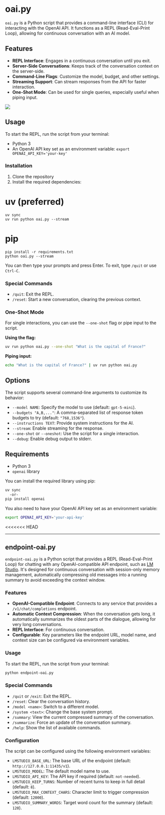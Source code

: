 # oai.py

`oai.py` is a Python script that provides a command-line interface (CLI) for interacting with the OpenAI API. It functions as a REPL (Read-Eval-Print Loop), allowing for continuous conversation with an AI model.

## Features

- **REPL Interface**: Engages in a continuous conversation until you exit.
- **Server-Side Conversations**: Keeps track of the conversation context on the server-side.
- **Command-Line Flags**: Customize the model, budget, and other settings.
- **Streaming Support**: Can stream responses from the API for faster interaction.
- **One-Shot Mode**: Can be used for single queries, especially useful when piping input.

<img src="https://i.imgur.com/dZN2JSf.png">

## Usage

To start the REPL, run the script from your terminal:

- Python 3
- An OpenAI API key set as an environment variable: `export OPENAI_API_KEY='your-key'`

### Installation

1.  Clone the repository 
2.  Install the required dependencies:

# uv (preferred)
```
uv sync
uv run python oai.py --stream
```
# pip
```
pip install -r requirements.txt
python oai.py --stream
```

You can then type your prompts and press Enter. To exit, type `/quit` or use `Ctrl-C`.

### Special Commands

- `/quit`: Exit the REPL.
- `/reset`: Start a new conversation, clearing the previous context.

### One-Shot Mode

For single interactions, you can use the `--one-shot` flag or pipe input to the script.

**Using the flag:**

```bash
uv run python oai.py --one-shot "What is the capital of France?"
```

**Piping input:**

```bash
echo "What is the capital of France?" | uv run python oai.py
```

## Options

The script supports several command-line arguments to customize its behavior:

- `--model NAME`: Specify the model to use (default: `gpt-5-mini`).
- `--budgets "A,B,..."`: A comma-separated list of response token budgets to try (default: `"768,1536"`).
- `--instructions TEXT`: Provide system instructions for the AI.
- `--stream`: Enable streaming for the response.
- `--one-shot` or `--oneshot`: Use the script for a single interaction.
- `--debug`: Enable debug output to stderr.

## Requirements

- Python 3
- `openai` library

You can install the required library using pip:

```bash
uv sync 
  -or- 
pip install openai
```

You also need to have your OpenAI API key set as an environment variable:

```bash
export OPENAI_API_KEY='your-api-key'
```
<<<<<<< HEAD

---

## endpoint-oai.py

`endpoint-oai.py` is a Python script that provides a REPL (Read-Eval-Print Loop) for chatting with any OpenAI-compatible API endpoint, such as [LM Studio](https://lmstudio.ai/). It's designed for continuous conversation with session-only memory management, automatically compressing old messages into a running summary to avoid exceeding the context window.

### Features

- **OpenAI-Compatible Endpoint**: Connects to any service that provides a `/v1/chat/completions` endpoint.
- **Automatic Context Compression**: When the conversation gets long, it automatically summarizes the oldest parts of the dialogue, allowing for very long conversations.
- **REPL Interface**: For continuous conversation.
- **Configurable**: Key parameters like the endpoint URL, model name, and context size can be configured via environment variables.

### Usage

To start the REPL, run the script from your terminal:

```bash
python endpoint-oai.py
```

### Special Commands

- `/quit` or `/exit`: Exit the REPL.
- `/reset`: Clear the conversation history.
- `/model <name>`: Switch to a different model.
- `/system <text>`: Change the base system prompt.
- `/summary`: View the current compressed summary of the conversation.
- `/summarize`: Force an update of the conversation summary.
- `/help`: Show the list of available commands.

### Configuration

The script can be configured using the following environment variables:

- `LMSTUDIO_BASE_URL`: The base URL of the endpoint (default: `http://127.0.0.1:11435/v1`).
- `LMSTUDIO_MODEL`: The default model name to use.
- `LMSTUDIO_API_KEY`: The API key if required (default: `not-needed`).
- `LMSTUDIO_KEEP_TURNS`: Number of recent turns to keep in full detail (default: `8`).
- `LMSTUDIO_MAX_CONTEXT_CHARS`: Character limit to trigger compression (default: `12000`).
- `LMSTUDIO_SUMMARY_WORDS`: Target word count for the summary (default: `120`).
